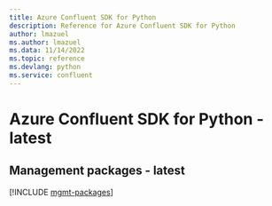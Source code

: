 ```yaml
---
title: Azure Confluent SDK for Python
description: Reference for Azure Confluent SDK for Python
author: lmazuel
ms.author: lmazuel
ms.data: 11/14/2022
ms.topic: reference
ms.devlang: python
ms.service: confluent
---
```

# Azure Confluent SDK for Python - latest

## Management packages - latest
[!INCLUDE [mgmt-packages](confluent-mgmt-index.md)]